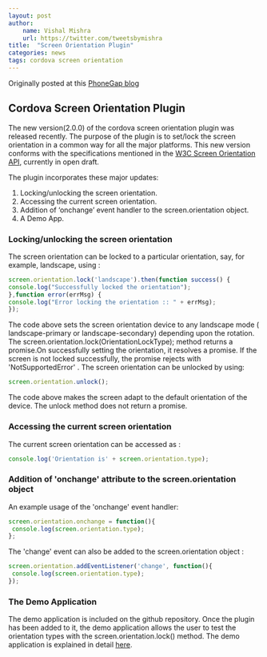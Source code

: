 ```yaml
---
layout: post
author:
    name: Vishal Mishra
    url: https://twitter.com/tweetsbymishra
title:  "Screen Orientation Plugin"
categories: news
tags: cordova screen orientation
---
```

Originally posted at this [PhoneGap blog](https://blog.phonegap.com/cordova-screen-orientation-plugin-fabeba30a4c4)

## Cordova Screen Orientation Plugin

The new version(2.0.0) of the cordova screen orientation plugin was released recently. The purpose of the plugin is to set/lock the screen orientation in a common way for all the major platforms. This new version conforms with the specifications mentioned in the [W3C Screen Orientation API](https://www.w3.org/TR/screen-orientation/), currently in open draft.

The plugin incorporates these major updates:

1. Locking/unlocking the screen orientation.
2. Accessing the current screen orientation.
3. Addition of ‘onchange’ event handler to the screen.orientation object.
4. A Demo App.

### Locking/unlocking the screen orientation

The screen orientation can be locked to a particular orientation, say, for example, landscape, using :

```js
screen.orientation.lock('landscape').then(function success() {
console.log("Successfully locked the orientation");
},function error(errMsg) {
console.log("Error locking the orientation :: " + errMsg);
});
```

The code above sets the screen orientation device to any landscape mode
( landscape-primary or landscape-secondary) depending upon the rotation.
The screen.orientation.lock(OrientationLockType); method returns a promise.On successfully setting the orientation, it resolves a promise. If the screen is not locked successfully, the promise rejects with 'NotSupportedError' .
The screen orientation can be unlocked by using:

```js
screen.orientation.unlock();
```

The code above makes the screen adapt to the default orientation of the device. The unlock method does not return a promise.

### Accessing the current screen orientation

The current screen orientation can be accessed as :
```js
console.log('Orientation is' + screen.orientation.type);
```

### Addition of 'onchange' attribute to the screen.orientation object
An example usage of the 'onchange' event handler:

```js
screen.orientation.onchange = function(){
 console.log(screen.orientation.type);
};
```

The 'change' event can also be added to the screen.orientation object :
```js
screen.orientation.addEventListener('change', function(){
 console.log(screen.orientation.type);
});
```
### The Demo Application

The demo application is included on the github repository. Once the plugin has been added to it, the demo application allows the user to test the orientation types with the screen.orientation.lock() method. The demo application is explained in detail [here](https://www.youtube.com/watch?v=P4Ulb9SQllA&t=5s).
